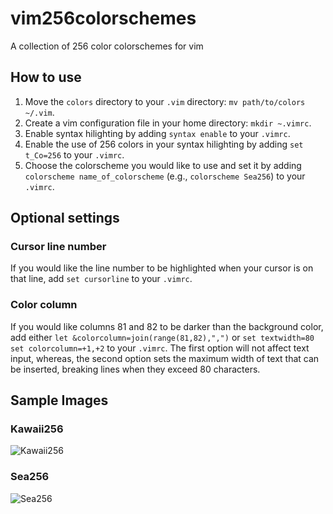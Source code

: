 # vim256colorschemes
A collection of 256 color colorschemes for vim

## How to use
1. Move the `colors` directory to your `.vim` directory: `mv path/to/colors ~/.vim`.
2. Create a vim configuration file in your home directory: `mkdir ~.vimrc`.
3. Enable syntax hilighting by adding `syntax enable` to your `.vimrc`.
4. Enable the use of 256 colors in your syntax hilighting by adding `set t_Co=256` to your `.vimrc`.
5. Choose the colorscheme you would like to use and set it by adding `colorscheme name_of_colorscheme` (e.g., `colorscheme Sea256`) to your `.vimrc`.

## Optional settings
### Cursor line number
If you would like the line number to be highlighted when your cursor is on that line, add `set cursorline` to your `.vimrc`.
### Color column
If you would like columns 81 and 82 to be darker than the background color, add either `let &colorcolumn=join(range(81,82),",")` or `set textwidth=80 set colorcolumn=+1,+2` to your `.vimrc`. The first option will not affect text input, whereas, the second option sets the maximum width of text that can be inserted, breaking lines when they exceed 80 characters.

## Sample Images
### Kawaii256
![Kawaii256](/../master/images/kawaii256.png?raw=true)

### Sea256
![Sea256](/../master/images/sea256.png?raw=true)
